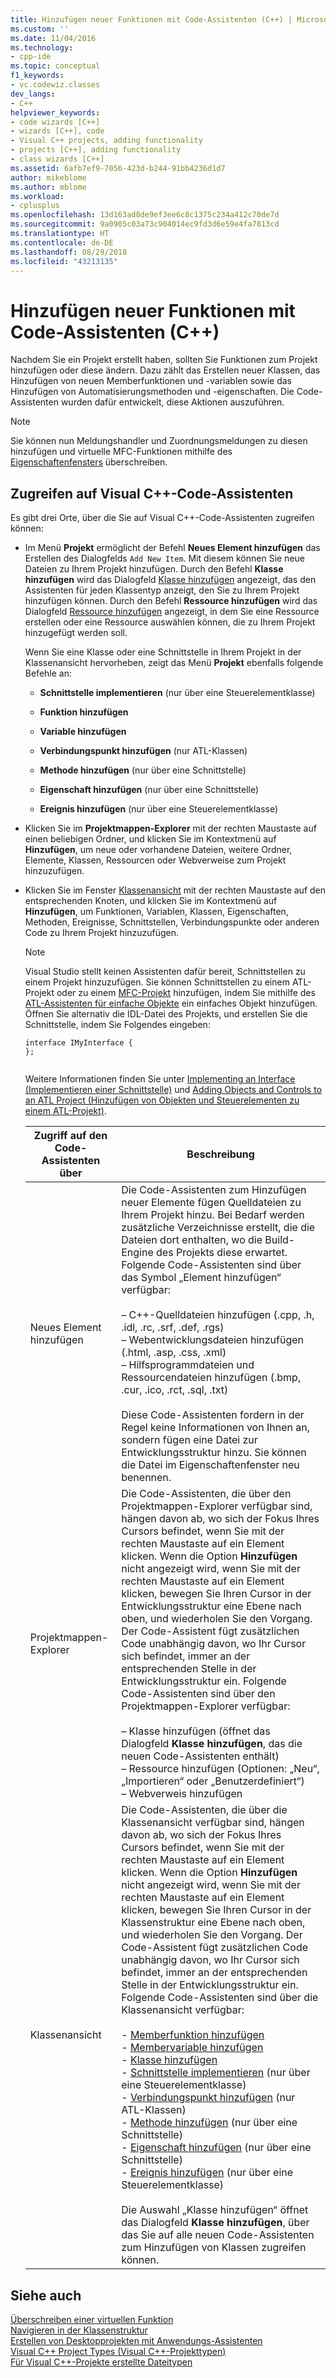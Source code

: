 ```yaml
---
title: Hinzufügen neuer Funktionen mit Code-Assistenten (C++) | Microsoft-Dokumentation
ms.custom: ''
ms.date: 11/04/2016
ms.technology:
- cpp-ide
ms.topic: conceptual
f1_keywords:
- vc.codewiz.classes
dev_langs:
- C++
helpviewer_keywords:
- code wizards [C++]
- wizards [C++], code
- Visual C++ projects, adding functionality
- projects [C++], adding functionality
- class wizards [C++]
ms.assetid: 6afb7ef9-7056-423d-b244-91bb4236d1d7
author: mikeblome
ms.author: mblome
ms.workload:
- cplusplus
ms.openlocfilehash: 13d163ad8de9ef3ee6c8c1375c234a412c70de7d
ms.sourcegitcommit: 9a0905c03a73c904014ec9fd3d6e59e4fa7813cd
ms.translationtype: HT
ms.contentlocale: de-DE
ms.lasthandoff: 08/29/2018
ms.locfileid: "43213135"
---
```

# <a name="adding-functionality-with-code-wizards-c"></a>Hinzufügen neuer Funktionen mit Code-Assistenten (C++)
Nachdem Sie ein Projekt erstellt haben, sollten Sie Funktionen zum Projekt hinzufügen oder diese ändern. Dazu zählt das Erstellen neuer Klassen, das Hinzufügen von neuen Memberfunktionen und -variablen sowie das Hinzufügen von Automatisierungsmethoden und -eigenschaften. Die Code-Assistenten wurden dafür entwickelt, diese Aktionen auszuführen.  
  
> [!NOTE]
>  Sie können nun Meldungshandler und Zuordnungsmeldungen zu diesen hinzufügen und virtuelle MFC-Funktionen mithilfe des [Eigenschaftenfensters](/visualstudio/ide/reference/properties-window) überschreiben.  
  
## <a name="accessing-visual-c-code-wizards"></a>Zugreifen auf Visual C++-Code-Assistenten  
 Es gibt drei Orte, über die Sie auf Visual C++-Code-Assistenten zugreifen können:  
  
-   Im Menü **Projekt** ermöglicht der Befehl **Neues Element hinzufügen** das Erstellen des Dialogfelds `Add New Item`. Mit diesem können Sie neue Dateien zu Ihrem Projekt hinzufügen. Durch den Befehl **Klasse hinzufügen** wird das Dialogfeld [Klasse hinzufügen](../ide/add-class-dialog-box.md) angezeigt, das den Assistenten für jeden Klassentyp anzeigt, den Sie zu Ihrem Projekt hinzufügen können. Durch den Befehl **Ressource hinzufügen** wird das Dialogfeld [Ressource hinzufügen](../windows/add-resource-dialog-box.md) angezeigt, in dem Sie eine Ressource erstellen oder eine Ressource auswählen können, die zu Ihrem Projekt hinzugefügt werden soll.  
  
     Wenn Sie eine Klasse oder eine Schnittstelle in Ihrem Projekt in der Klassenansicht hervorheben, zeigt das Menü **Projekt** ebenfalls folgende Befehle an:  
  
    -   **Schnittstelle implementieren** (nur über eine Steuerelementklasse)  
  
    -   **Funktion hinzufügen**  
  
    -   **Variable hinzufügen**  
  
    -   **Verbindungspunkt hinzufügen** (nur ATL-Klassen)  
  
    -   **Methode hinzufügen** (nur über eine Schnittstelle)  
  
    -   **Eigenschaft hinzufügen** (nur über eine Schnittstelle)  
  
    -   **Ereignis hinzufügen** (nur über eine Steuerelementklasse)  
  
-   Klicken Sie im **Projektmappen-Explorer** mit der rechten Maustaste auf einen beliebigen Ordner, und klicken Sie im Kontextmenü auf **Hinzufügen**, um neue oder vorhandene Dateien, weitere Ordner, Elemente, Klassen, Ressourcen oder Webverweise zum Projekt hinzuzufügen.  
  
-   Klicken Sie im Fenster [Klassenansicht](https://msdn.microsoft.com/8d7430a9-3e33-454c-a9e1-a85e3d2db925) mit der rechten Maustaste auf den entsprechenden Knoten, und klicken Sie im Kontextmenü auf **Hinzufügen**, um Funktionen, Variablen, Klassen, Eigenschaften, Methoden, Ereignisse, Schnittstellen, Verbindungspunkte oder anderen Code zu Ihrem Projekt hinzuzufügen.  
  
    > [!NOTE]
    >  Visual Studio stellt keinen Assistenten dafür bereit, Schnittstellen zu einem Projekt hinzuzufügen. Sie können Schnittstellen zu einem ATL-Projekt oder zu einem [MFC-Projekt](../mfc/reference/adding-atl-support-to-your-mfc-project.md) hinzufügen, indem Sie mithilfe des [ATL-Assistenten für einfache Objekte](../atl/reference/atl-simple-object-wizard.md) ein einfaches Objekt hinzufügen. Öffnen Sie alternativ die IDL-Datei des Projekts, und erstellen Sie die Schnittstelle, indem Sie Folgendes eingeben:  
  
    ```  
    interface IMyInterface {  
    };  
  
    ```  
  
     Weitere Informationen finden Sie unter [Implementing an Interface (Implementieren einer Schnittstelle)](../ide/implementing-an-interface-visual-cpp.md) und [Adding Objects and Controls to an ATL Project (Hinzufügen von Objekten und Steuerelementen zu einem ATL-Projekt)](../atl/reference/adding-objects-and-controls-to-an-atl-project.md).  
  
    |Zugriff auf den Code-Assistenten über|Beschreibung |  
    |-----------------------------|-----------------|  
    |Neues Element hinzufügen|Die Code-Assistenten zum Hinzufügen neuer Elemente fügen Quelldateien zu Ihrem Projekt hinzu. Bei Bedarf werden zusätzliche Verzeichnisse erstellt, die die Dateien dort enthalten, wo die Build-Engine des Projekts diese erwartet. Folgende Code-Assistenten sind über das Symbol „Element hinzufügen“ verfügbar:<br /><br /> – C++-Quelldateien hinzufügen (.cpp, .h, .idl, .rc, .srf, .def, .rgs)<br />– Webentwicklungsdateien hinzufügen (.html, .asp, .css, .xml)<br />– Hilfsprogrammdateien und Ressourcendateien hinzufügen (.bmp, .cur, .ico, .rct, .sql, .txt)<br /><br /> Diese Code-Assistenten fordern in der Regel keine Informationen von Ihnen an, sondern fügen eine Datei zur Entwicklungsstruktur hinzu. Sie können die Datei im Eigenschaftenfenster neu benennen.|  
    |Projektmappen-Explorer|Die Code-Assistenten, die über den Projektmappen-Explorer verfügbar sind, hängen davon ab, wo sich der Fokus Ihres Cursors befindet, wenn Sie mit der rechten Maustaste auf ein Element klicken. Wenn die Option **Hinzufügen** nicht angezeigt wird, wenn Sie mit der rechten Maustaste auf ein Element klicken, bewegen Sie Ihren Cursor in der Entwicklungsstruktur eine Ebene nach oben, und wiederholen Sie den Vorgang. Der Code-Assistent fügt zusätzlichen Code unabhängig davon, wo Ihr Cursor sich befindet, immer an der entsprechenden Stelle in der Entwicklungsstruktur ein. Folgende Code-Assistenten sind über den Projektmappen-Explorer verfügbar:<br /><br /> – Klasse hinzufügen (öffnet das Dialogfeld **Klasse hinzufügen**, das die neuen Code-Assistenten enthält)<br />– Ressource hinzufügen (Optionen: „Neu“, „Importieren“ oder „Benutzerdefiniert“)<br />– Webverweis hinzufügen|  
    |Klassenansicht|Die Code-Assistenten, die über die Klassenansicht verfügbar sind, hängen davon ab, wo sich der Fokus Ihres Cursors befindet, wenn Sie mit der rechten Maustaste auf ein Element klicken. Wenn die Option **Hinzufügen** nicht angezeigt wird, wenn Sie mit der rechten Maustaste auf ein Element klicken, bewegen Sie Ihren Cursor in der Klassenstruktur eine Ebene nach oben, und wiederholen Sie den Vorgang. Der Code-Assistent fügt zusätzlichen Code unabhängig davon, wo Ihr Cursor sich befindet, immer an der entsprechenden Stelle in der Entwicklungsstruktur ein. Folgende Code-Assistenten sind über die Klassenansicht verfügbar:<br /><br /> -   [Memberfunktion hinzufügen](../ide/adding-a-member-function-visual-cpp.md)<br />-   [Membervariable hinzufügen](../ide/adding-a-member-variable-visual-cpp.md)<br />-   [Klasse hinzufügen](../ide/adding-a-class-visual-cpp.md)<br />-   [Schnittstelle implementieren](../ide/implement-interface-wizard.md) (nur über eine Steuerelementklasse)<br />-   [Verbindungspunkt hinzufügen](../ide/implement-connection-point-wizard.md) (nur ATL-Klassen)<br />-   [Methode hinzufügen](../ide/add-method-wizard.md) (nur über eine Schnittstelle)<br />-   [Eigenschaft hinzufügen](../ide/names-add-property-wizard.md) (nur über eine Schnittstelle)<br />-   [Ereignis hinzufügen](../ide/add-event-wizard.md) (nur über eine Steuerelementklasse)<br /><br /> Die Auswahl „Klasse hinzufügen“ öffnet das Dialogfeld **Klasse hinzufügen**, über das Sie auf alle neuen Code-Assistenten zum Hinzufügen von Klassen zugreifen können.|  
  
## <a name="see-also"></a>Siehe auch  
 [Überschreiben einer virtuellen Funktion](../ide/overriding-a-virtual-function-visual-cpp.md)   
 [Navigieren in der Klassenstruktur](../ide/navigating-the-class-structure-visual-cpp.md)   
 [Erstellen von Desktopprojekten mit Anwendungs-Assistenten](../ide/creating-desktop-projects-by-using-application-wizards.md)   
 [Visual C++ Project Types (Visual C++-Projekttypen)](../ide/visual-cpp-project-types.md)   
 [Für Visual C++-Projekte erstellte Dateitypen](../ide/file-types-created-for-visual-cpp-projects.md)